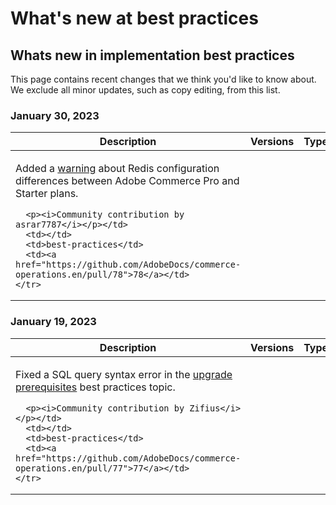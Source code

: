 # What's new at best practices

## Whats new in implementation best practices

This page contains recent changes that we think you'd like to know about. We exclude  all minor updates, such as copy editing, from this list.

### January 30, 2023

<table style="table-layout:auto;">
  <thead>
    <tr>
      <th>Description</th>
      <th>Versions</th>
      <th>Type</th>
      <th>Source</th>
    </tr>
  </thead>
  <tbody>
    <tr>
      <td><p>Added a <a href="https://experienceleague.adobe.com/docs/commerce-operations/implementation-playbook/best-practices/planning/redis-service-configuration.html">warning</a> about Redis configuration differences between Adobe Commerce Pro and Starter plans.</p>

      <p><i>Community contribution by asrar7787</i></p></td>
      <td></td>
      <td>best-practices</td>
      <td><a href="https://github.com/AdobeDocs/commerce-operations.en/pull/78">78</a></td>
    </tr>
  </tbody>
</table>

### January 19, 2023

<table style="table-layout:auto;">
  <thead>
    <tr>
      <th>Description</th>
      <th>Versions</th>
      <th>Type</th>
      <th>Source</th>
    </tr>
  </thead>
  <tbody>
    <tr>
      <td><p>Fixed a SQL query syntax error in the <a href="https://experienceleague.adobe.com/docs/commerce-operations/implementation-playbook/best-practices/maintenance/commerce-235-upgrade-prerequisites-mariadb.html">upgrade prerequisites</a> best practices topic.</p>

      <p><i>Community contribution by Zifius</i></p></td>
      <td></td>
      <td>best-practices</td>
      <td><a href="https://github.com/AdobeDocs/commerce-operations.en/pull/77">77</a></td>
    </tr>
  </tbody>
</table><!-- date_group --><!-- month_group --><!-- year_group -->
